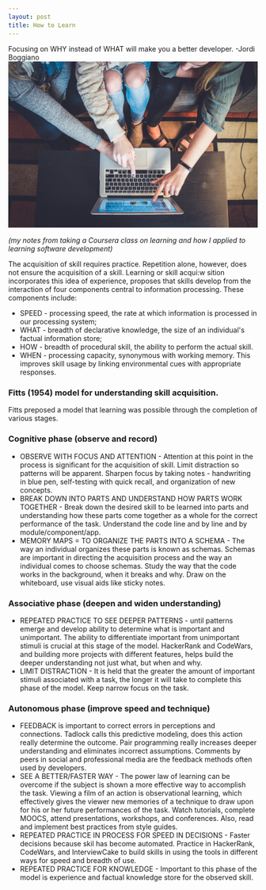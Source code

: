 ```yaml
---
layout: post
title: How to Learn
---
```


Focusing on WHY instead of WHAT will make you a better developer. -Jordi Boggiano
![Learn Together](/assets/images/learn-together-john-schnobrich.jpg)      

*(my notes from taking a Coursera class on learning and how I applied to learning software development)*

The acquisition of skill requires practice. Repetition alone, however, does not ensure the acquisition of a skill. Learning or skill acqui:w
sition incorporates this idea of experience, proposes that skills develop from the interaction of four components central to information processing. 
These components include:
* SPEED - processing speed, the rate at which information is processed in our processing system; 
* WHAT - breadth of declarative knowledge, the size of an individual's factual information store; 
* HOW - breadth of procedural skill, the ability to perform the actual skill.
* WHEN - processing capacity, synonymous with working memory. This improves skill usage by linking environmental cues with appropriate responses. 

### Fitts (1954) model for understanding skill acquisition. ###
Fitts preposed a model that learning was possible through the completion of various stages. 

### Cognitive phase (observe and record) ### 
* OBSERVE WITH FOCUS AND ATTENTION - Attention at this point in the process is significant for the acquisition of skill. Limit distraction so patterns will be apparent. Sharpen focus by taking notes - handwriting in blue pen, self-testing with quick recall, and organization of new concepts.
* BREAK DOWN INTO PARTS AND UNDERSTAND HOW PARTS WORK TOGETHER - Break down the desired skill to be learned into parts and understanding how these parts come together as a whole for the correct performance of the task. Understand the code line and by line and by module/component/app.
* MEMORY MAPS = TO ORGANIZE THE PARTS INTO A SCHEMA - The way an individual organizes these parts is known as schemas. Schemas are important in directing the acquisition process and the way an individual comes to choose schemas. Study the way that the code works in the background, when it breaks and why. Draw on the whiteboard, use visual aids like sticky notes.

### Associative phase (deepen and widen understanding) ###
* REPEATED PRACTICE TO SEE DEEPER PATTERNS - until patterns emerge and develop ability to determine what is important and unimportant. The ability to differentiate important from unimportant stimuli is crucial at this stage of the model. HackerRank and CodeWars, and building more projects with different features, helps build the deeper understanding not just what, but when and why. 
* LIMIT DISTRACTION - It is held that the greater the amount of important stimuli associated with a task, the longer it will take to complete this phase of the model. Keep narrow focus on the task.

### Autonomous phase (improve speed and technique) ###
* FEEDBACK is important to correct errors in perceptions and connections. Tadlock calls this predictive modeling, does this action really determine the outcome. Pair programming really increases deeper understanding and eliminates incorrect assumptions. Comments by peers in social and professional media are the feedback methods often used by developers. 
* SEE A BETTER/FASTER WAY - The power law of learning can be overcome if the subject is shown a more effective way to accomplish the task. Viewing a film of an action is observational learning, which effectively gives the viewer new memories of a technique to draw upon for his or her future performances of the task. Watch tutorials, complete MOOCS, attend presentations, workshops, and conferences. Also, read and implement best practices from style guides.
* REPEATED PRACTICE IN PROCESS FOR SPEED IN DECISIONS - Faster decisions because skil has become automated. Practice in HackerRank, CodeWars, and InterviewCake to build skills in using the tools in different ways for speed and breadth of use.
* REPEATED PRACTICE FOR KNOWLEDGE - Important to this phase of the model is experience and factual knowledge store for the observed skill.  

